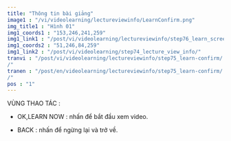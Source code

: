 ```yaml
---
title: "Thông tin bài giảng"
image1 : "/vi/videolearning/lectureviewinfo/LearnConfirm.png"
img_title1 : "Hình 01"
img1_coords1 : "153,246,241,259"
img1_link1 : "/post/vi/videolearning/lectureviewinfo/step76_learn_screen/"
img1_coords2 : "51,246,84,259"
img1_link2 : "/post/vi/videolearning/step74_lecture_view_info/"
tranvi : "/post/vi/videolearning/lectureviewinfo/step75_learn-confirm/			
/"
tranen : "/post/en/videolearning/lectureviewinfo/step75_learn-confirm/			
/"
pos : "1"
---
```

VÙNG THAO TÁC :

- OK,LEARN NOW : nhấn để bắt đầu xem video.

- BACK : nhấn để ngừng lại và trở về.